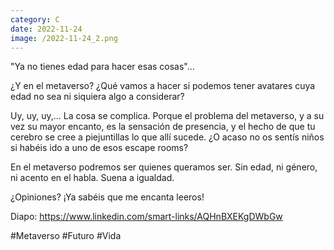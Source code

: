 ```yaml
--- 
category: C 
date: 2022-11-24 
image: /2022-11-24_2.png 
--- 
```


"Ya no tienes edad para hacer esas cosas"... 

¿Y en el metaverso? ¿Qué vamos a hacer si podemos tener avatares cuya edad no sea ni siquiera algo a considerar?

Uy, uy, uy,... La cosa se complica. Porque el problema del metaverso, y a su vez su mayor encanto, es la sensación de presencia, y el hecho de que tu cerebro se cree a piejuntillas lo que allí sucede. ¿O acaso no os sentís niños si habéis ido a uno de esos escape rooms? 

En el metaverso podremos ser quienes queramos ser. Sin edad, ni género, ni acento en el habla. Suena a igualdad. 

¿Opiniones? ¡Ya sabéis que me encanta leeros!

Diapo: https://www.linkedin.com/smart-links/AQHnBXEKgDWbGw

#Metaverso #Futuro #Vida
